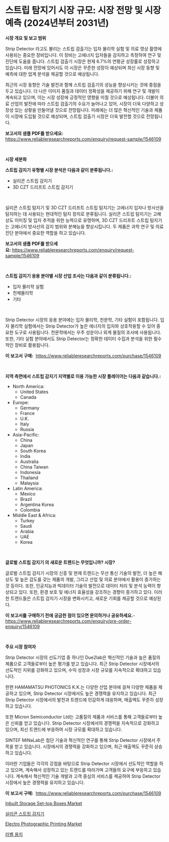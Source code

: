 <p><h1>스트립 탐지기 시장 규모: 시장 전망 및 시장 예측 (2024년부터 2031년)</h1></p><p><strong>시장 개요 및 보고 범위</strong></p>
<p><p>Strip Detector 라고도 불리는 스트립 검출기는 입자 물리학 실험 및 의료 영상 촬영에 사용되는 중요한 장비입니다. 이 장비는 고에너지 입자들을 감지하고 측정하여 연구 및 진단에 도움을 줍니다. 스트립 검출기 시장은 현재 6.7%의 연평균 성장률로 성장하고 있습니다. 미래 전망에 있어서도 이 시장은 꾸준한 성장이 예상되며 최신 시장 동향 및 예측에 대한 업계 분석을 제공할 것으로 예상됩니다. </p><p>최근의 시장 동향은 기술 발전과 함께 스트립 검출기의 성능을 향상시키는 것에 중점을 두고 있습니다. 더 나은 이미지 품질과 데이터 정확성을 제공하기 위해 연구 및 개발이 계속되고 있으며, 이는 시장 성장에 긍정적인 영향을 미칠 것으로 예상됩니다. 더불어 의료 산업의 발전에 따라 스트립 검출기의 수요가 늘어나고 있어, 시장이 더욱 다양하고 성장성 있는 상황을 만들어낼 것으로 전망됩니다. 미래에는 더 많은 혁신적인 기술과 제품이 시장에 도입될 것으로 예상되며, 스트립 검출기 시장은 더욱 발전할 것으로 전망됩니다.</p></p>
<p><strong>보고서의 샘플 PDF를 받으세요:</strong> <a href="https://www.reliableresearchreports.com/enquiry/request-sample/1546109">https://www.reliableresearchreports.com/enquiry/request-sample/1546109</a></p>
<p>&nbsp;</p>
<p><strong>시장 세분화</strong></p>
<p><strong>스트립 감지기 유형별 시장 분석은 다음과 같이 분류됩니다.:</strong></p>
<p><ul><li>실리콘 스트립 감지기</li><li>3D CZT 드리프트 스트립 감지기</li></ul></p>
<p>&nbsp;</p>
<p><p>실리콘 스트립 탐지기 및 3D CZT 드리프트 스트립 탐지기는 고에너지 입자나 방사선을 탐지하는 데 사용되는 현대적인 탐지 장치로 분류됩니다. 실리콘 스트립 탐지기는 고해상도 이미징 및 입자 추적을 위한 능력으로 유명하며, 3D CZT 드리프트 스트립 탐지기는 고에너지 방사선의 감지 범위와 분해능을 향상시킵니다. 두 제품은 과학 연구 및 의료 진단 분야에서 중요한 역할을 하고 있습니다.</p></p>
<p><strong>보고서의 샘플 PDF를 받으세요:</strong>&nbsp;<a href="https://www.reliableresearchreports.com/enquiry/request-sample/1546109">https://www.reliableresearchreports.com/enquiry/request-sample/1546109</a></p>
<p>&nbsp;</p>
<p><strong> 스트립 감지기 응용 분야별 시장 산업 조사는 다음과 같이 분류됩니다.:</strong></p>
<p><ul><li>입자 물리학 실험</li><li>천체물리학</li><li>기타</li></ul></p>
<p>&nbsp;</p>
<p><p>Strip Detector 시장의 응용 분야에는 입자 물리학, 천문학, 기타 실험이 포함됩니다. 입자 물리학 실험에서는 Strip Detector가 높은 에너지의 입자와 상호작용할 수 있어 중요한 도구로 사용됩니다. 천문학에서는 우주 성운이나 외계 물질의 조사에 사용됩니다. 또한, 기타 실험 분야에서도 Strip Detector는 정확한 데이터 수집과 분석을 위한 필수적인 장비로 활용됩니다.</p></p>
<p><strong>이 보고서 구매:</strong>&nbsp; <a href="https://www.reliableresearchreports.com/purchase/1546109">https://www.reliableresearchreports.com/purchase/1546109</a></p>
<p>&nbsp;</p>
<p><strong>지역 측면에서 스트립 감지기 지역별로 이용 가능한 시장 플레이어는 다음과 같습니다.:</strong></p>
<p><ul>
    <li>
        North America:
        <ul>
            <li>United States</li>
            <li>Canada</li>
        </ul>
    </li>
    <li>
        Europe:
        <ul>
            <li>Germany</li>
            <li>France</li>
            <li>U.K.</li>
            <li>Italy</li>
            <li>Russia</li>
        </ul>
    </li>
    <li>
        Asia-Pacific:
        <ul>
            <li>China</li>
            <li>Japan</li>
            <li>South Korea</li>
            <li>India</li>
            <li>Australia</li>
            <li>China Taiwan</li>
            <li>Indonesia</li>
            <li>Thailand</li>
            <li>Malaysia</li>
        </ul>
    </li>
    <li>
        Latin America:
        <ul>
            <li>Mexico</li>
            <li>Brazil</li>
            <li>Argentina Korea</li>
            <li>Colombia</li>
        </ul>
    </li>
    <li>
        Middle East & Africa:
        <ul>
            <li>Turkey</li>
            <li>Saudi</li>
            <li>Arabia</li>
            <li>UAE</li>
            <li>Korea</li>
        </ul>
    </li>
    </ul></p>
<p>&nbsp;</p>
<p><strong>글로벌 스트립 감지기 의 새로운 트렌드는 무엇입니까? 시장?</strong></p>
<p><p>글로벌 스트립 감지기 시장의 신흥 및 현재 트렌드는 무선 통신 기술의 발전, 더 높은 해상도 및 높은 감도를 갖는 제품의 개발, 그리고 산업 및 의료 분야에서 활용이 증가하는 것 등이다. 또한, 인공지능과 빅데이터 기술의 발전으로 데이터 처리 및 분석 능력이 향상되고 있다. 또한, 환경 보호 및 에너지 효율성을 강조하는 경향이 증가하고 있다. 이러한 트렌드들은 스트립 감지기 시장을 변화시키고, 새로운 기회를 제공할 것으로 예상된다.</p></p>
<p><strong>이 보고서를 구매하기 전에 궁금한 점이 있으면 문의하거나 공유하세요.</strong>- <a href="https://www.reliableresearchreports.com/enquiry/pre-order-enquiry/1546109">https://www.reliableresearchreports.com/enquiry/pre-order-enquiry/1546109</a></p>
<p>&nbsp;</p>
<p><strong>주요 시장 참여자</strong></p>
<p><p>Strip Detector 시장의 선도기업 중 하나인 Due2lab은 혁신적인 기술과 높은 품질의 제품으로 고객들로부터 높은 평가를 받고 있습니다. 최근 Strip Detector 시장에서의 선도적인 지위를 강화하고 있으며, 수익 성장과 시장 규모를 지속적으로 확대하고 있습니다. </p><p>한편 HAMAMATSU PHOTONICS K.K.는 다양한 산업 분야에 걸쳐 다양한 제품을 제공하고 있으며, Strip Detector 시장에서도 높은 경쟁력을 유지하고 있습니다. 최근 Strip Detector 시장에서의 발전과 트렌드에 민감하게 대응하며, 매출액도 꾸준히 성장하고 있습니다.</p><p>또한 Micron Semiconductor Ltd는 고품질의 제품과 서비스를 통해 고객들로부터 높은 신뢰를 얻고 있습니다. Strip Detector 시장에서의 경쟁력을 지속적으로 강화하고 있으며, 최신 트렌드에 부응하여 시장 규모를 확대하고 있습니다.</p><p>SINTEF MiNaLab은 첨단 기술과 혁신적인 연구를 통해 Strip Detector 시장에서 주목을 받고 있습니다. 시장에서의 경쟁력을 강화하고 있으며, 최근 매출액도 꾸준히 상승하고 있습니다.</p><p>이러한 기업들은 각각의 강점을 바탕으로 Strip Detector 시장에서 선도적인 역할을 하고 있으며, 계속해서 성장하고 있는 트렌드를 따라가며 고객들의 요구에 부응하고 있습니다. 계속해서 혁신적인 기술 개발과 고객 중심의 서비스를 제공하여 Strip Detector 시장에서 높은 경쟁력을 유지하고 있습니다.</p></p>
<p><strong>이 보고서 구매:</strong>&nbsp;&nbsp;<a href="https://www.reliableresearchreports.com/purchase/1546109">https://www.reliableresearchreports.com/purchase/1546109</a></p>
<p><p><a href="https://github.com/Glendatilghmankmgz0rbhwpy/Market-Research-Report-List-1/blob/main/inbuilt-storage-set-top-boxes-market.md">Inbuilt Storage Set-top Boxes Market</a></p><p><a href="https://github.com/fernandotryO5lson96765/Market-Research-Report-List-1/blob/main/619192113270.md">실리콘 스트립 감지기</a></p><p><a href="https://github.com/dx0328/Market-Research-Report-List-2/blob/main/electro-photographic-printing-market.md">Electro Photographic Printing Market</a></p><p><a href="https://github.com/CliftonFisher9067/Market-Research-Report-List-1/blob/main/724940513269.md">라벨 용지</a></p></p>
